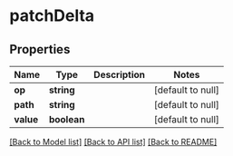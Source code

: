 # patchDelta

## Properties
Name | Type | Description | Notes
------------ | ------------- | ------------- | -------------
**op** | **string** |  | [default to null]
**path** | **string** |  | [default to null]
**value** | **boolean** |  | [default to null]

[[Back to Model list]](../README.md#documentation-for-models) [[Back to API list]](../README.md#documentation-for-api-endpoints) [[Back to README]](../README.md)



